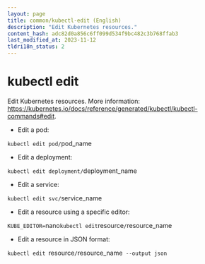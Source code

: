 ```yaml
---
layout: page
title: common/kubectl-edit (English)
description: "Edit Kubernetes resources."
content_hash: adc82d0a856c6ff099d534f9bc482c3b768ffab3
last_modified_at: 2023-11-12
tldri18n_status: 2
---
```

# kubectl edit

Edit Kubernetes resources.
More information: <https://kubernetes.io/docs/reference/generated/kubectl/kubectl-commands#edit>.

- Edit a pod:

`kubectl edit pod/`<span class="tldr-var badge badge-pill bg-dark-lm bg-white-dm text-white-lm text-dark-dm font-weight-bold">pod_name</span>

- Edit a deployment:

`kubectl edit deployment/`<span class="tldr-var badge badge-pill bg-dark-lm bg-white-dm text-white-lm text-dark-dm font-weight-bold">deployment_name</span>

- Edit a service:

`kubectl edit svc/`<span class="tldr-var badge badge-pill bg-dark-lm bg-white-dm text-white-lm text-dark-dm font-weight-bold">service_name</span>

- Edit a resource using a specific editor:

`KUBE_EDITOR=`<span class="tldr-var badge badge-pill bg-dark-lm bg-white-dm text-white-lm text-dark-dm font-weight-bold">nano</span>` kubectl edit `<span class="tldr-var badge badge-pill bg-dark-lm bg-white-dm text-white-lm text-dark-dm font-weight-bold">resource</span>`/`<span class="tldr-var badge badge-pill bg-dark-lm bg-white-dm text-white-lm text-dark-dm font-weight-bold">resource_name</span>

- Edit a resource in JSON format:

`kubectl edit `<span class="tldr-var badge badge-pill bg-dark-lm bg-white-dm text-white-lm text-dark-dm font-weight-bold">resource</span>`/`<span class="tldr-var badge badge-pill bg-dark-lm bg-white-dm text-white-lm text-dark-dm font-weight-bold">resource_name</span>` --output json`
